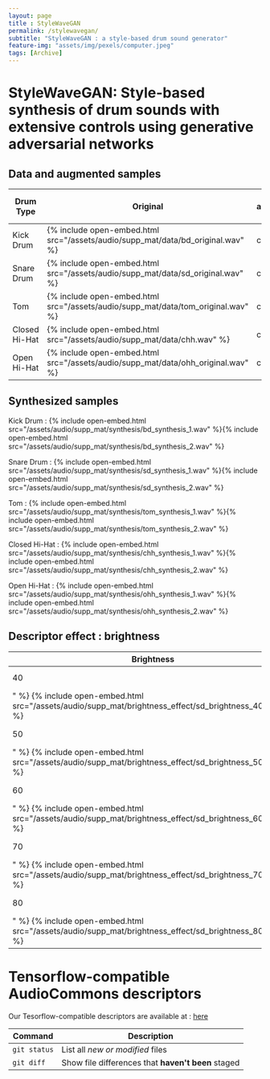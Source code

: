 ```yaml
--- 
layout: page
title : StyleWaveGAN 
permalink: /stylewavegan/
subtitle: "StyleWaveGAN : a style-based drum sound generator" 
feature-img: "assets/img/pexels/computer.jpeg"
tags: [Archive]
---
```

# StyleWaveGAN: Style-based synthesis of drum sounds with extensive	controls using generative adversarial networks

## Data and augmented samples

| Drum Type | Original | Lowest augmentation parameters | Highest augmentation parameters |
| ---      | ---      | ---      | --- |
| Kick Drum   | {% include open-embed.html src="/assets/audio/supp_mat/data/bd_original.wav" %}   | cell 3   | cell x |
| Snare Drum | {% include open-embed.html src="/assets/audio/supp_mat/data/sd_original.wav" %} | cell 6  | cell y |
| Tom   | {% include open-embed.html src="/assets/audio/supp_mat/data/tom_original.wav" %}         | cell 9   | cell z|
| Closed Hi-Hat   | {% include open-embed.html src="/assets/audio/supp_mat/data/chh.wav" %}         | cell 9   | cell z|
| Open Hi-Hat    | {% include open-embed.html src="/assets/audio/supp_mat/data/ohh_original.wav" %}         | cell 9   | cell z|

## Synthesized samples

Kick Drum : {% include open-embed.html src="/assets/audio/supp_mat/synthesis/bd_synthesis_1.wav" %}{% include open-embed.html src="/assets/audio/supp_mat/synthesis/bd_synthesis_2.wav" %}

Snare Drum : {% include open-embed.html src="/assets/audio/supp_mat/synthesis/sd_synthesis_1.wav" %}{% include open-embed.html src="/assets/audio/supp_mat/synthesis/sd_synthesis_2.wav" %}

Tom : {% include open-embed.html src="/assets/audio/supp_mat/synthesis/tom_synthesis_1.wav" %}{% include open-embed.html src="/assets/audio/supp_mat/synthesis/tom_synthesis_2.wav" %}

Closed Hi-Hat : {% include open-embed.html src="/assets/audio/supp_mat/synthesis/chh_synthesis_1.wav" %}{% include open-embed.html src="/assets/audio/supp_mat/synthesis/chh_synthesis_2.wav" %}

Open Hi-Hat : {% include open-embed.html src="/assets/audio/supp_mat/synthesis/ohh_synthesis_1.wav" %}{% include open-embed.html src="/assets/audio/supp_mat/synthesis/ohh_synthesis_2.wav" %}

## Descriptor effect : brightness

| Brightness | Samples |
| --- | --- |
| 40 | Snare Drum : {% include open-embed.html src="/assets/audio/supp_mat/brightness_effect/sd_brightness_40_1.wav
" %} {% include open-embed.html src="/assets/audio/supp_mat/brightness_effect/sd_brightness_40_2.wav" %}|
| 50 | Snare Drum : {% include open-embed.html src="/assets/audio/supp_mat/brightness_effect/sd_brightness_50_1.wav
" %} {% include open-embed.html src="/assets/audio/supp_mat/brightness_effect/sd_brightness_50_2.wav" %}|
| 60 | Snare Drum : {% include open-embed.html src="/assets/audio/supp_mat/brightness_effect/sd_brightness_60_1.wav
" %} {% include open-embed.html src="/assets/audio/supp_mat/brightness_effect/sd_brightness_60_2.wav" %}|
| 70 | Snare Drum : {% include open-embed.html src="/assets/audio/supp_mat/brightness_effect/sd_brightness_70_1.wav
" %} {% include open-embed.html src="/assets/audio/supp_mat/brightness_effect/sd_brightness_70_2.wav" %}|
| 80 | Snare Drum : {% include open-embed.html src="/assets/audio/supp_mat/brightness_effect/sd_brightness_80_1.wav
" %} {% include open-embed.html src="/assets/audio/supp_mat/brightness_effect/sd_brightness_80_2.wav" %}|

# Tensorflow-compatible AudioCommons descriptors

Our Tesorflow-compatible descriptors are available at : [here](https://www.youtube.com/watch?v=0fO7hQaQczg)

| Command | Description |
| --- | --- |
| `git status` | List all *new or modified* files |
| `git diff` | Show file differences that **haven't been** staged |

